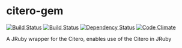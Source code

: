citero-gem
======================
[![Build Status](http://jenkins1.bobst.nyu.edu/view/Citation/job/citero-gem/badge/icon)](http://jenkins1.bobst.nyu.edu/view/Citation/job/citero-gem/) [![Build Status](https://secure.travis-ci.org/NYULibraries/citero-gem.png?branch=devel)](http://travis-ci.org/NYULibraries/citero-gem) [![Dependency Status](https://gemnasium.com/NYULibraries/citero-gem.png)](https://gemnasium.com/NYULibraries/citero-gem) [![Code Climate](https://codeclimate.com/badge.png)](https://codeclimate.com/github/NYULibraries/citero-gem)


A JRuby wrapper for the Citero, enables use of the Citero in JRuby